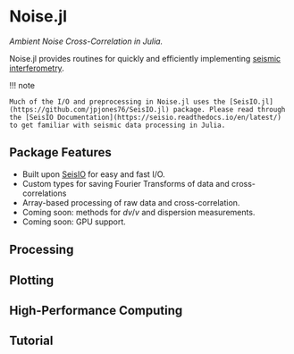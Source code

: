 # Noise.jl

*Ambient Noise Cross-Correlation in Julia.*

Noise.jl provides routines for quickly and efficiently implementing [seismic interferometry](https://en.wikipedia.org/wiki/Seismic_interferometry).

!!! note

    Much of the I/O and preprocessing in Noise.jl uses the [SeisIO.jl](https://github.com/jpjones76/SeisIO.jl) package. Please read through the [SeisIO Documentation](https://seisio.readthedocs.io/en/latest/) to get familiar with seismic data processing in Julia.

## Package Features
  - Built upon [SeisIO](https://seisio.readthedocs.io/en/latest/) for easy and fast I/O.
  - Custom types for saving Fourier Transforms of data and cross-correlations
  - Array-based processing of raw data and cross-correlation.
  - Coming soon: methods for $dv/v$ and dispersion measurements.
  - Coming soon: GPU support.

## Processing

## Plotting

## High-Performance Computing

## Tutorial
